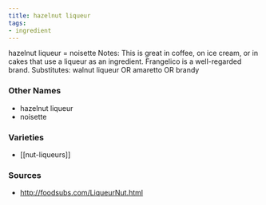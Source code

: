 ```yaml
---
title: hazelnut liqueur
tags:
- ingredient
---
```

hazelnut liqueur = noisette Notes: This is great in coffee, on ice cream, or in cakes that use a liqueur as an ingredient. Frangelico is a well-regarded brand. Substitutes: walnut liqueur OR amaretto OR brandy

### Other Names

* hazelnut liqueur
* noisette

### Varieties

* [[nut-liqueurs]]

### Sources
* http://foodsubs.com/LiqueurNut.html
